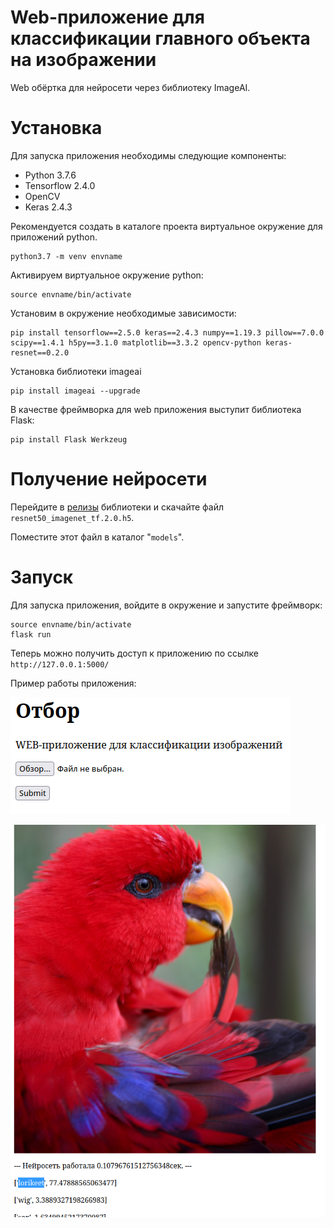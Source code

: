 # Web-приложение для классификации главного объекта на изображении

Web обёртка для нейросети через библиотеку ImageAI.

# Установка

Для запуска приложения необходимы следующие компоненты:

* Python 3.7.6
* Tensorflow 2.4.0
* OpenCV 
* Keras 2.4.3

Рекомендуется создать в каталоге проекта виртуальное окружение для приложений python.

```
python3.7 -m venv envname
```

Активируем виртуальное окружение python:

```
source envname/bin/activate
```

Установим в окружение необходимые зависимости:

```
pip install tensorflow==2.5.0 keras==2.4.3 numpy==1.19.3 pillow==7.0.0 scipy==1.4.1 h5py==3.1.0 matplotlib==3.3.2 opencv-python keras-resnet==0.2.0
```

Установка библиотеки imageai

```
pip install imageai --upgrade
```

В качестве фреймворка для web приложения выступит библиотека Flask:

```
pip install Flask Werkzeug
```

# Получение нейросети

Перейдите в [релизы](https://github.com/OlafenwaMoses/ImageAI/releases/tag/essentials-v5) библиотеки и скачайте файл `resnet50_imagenet_tf.2.0.h5`.

Поместите этот файл в каталог "`models`".

# Запуск

Для запуска приложения, войдите в окружение и запустите фреймворк:

```
source envname/bin/activate
flask run
```

Теперь можно получить доступ к приложению по ссылке `http://127.0.0.1:5000/`

Пример работы приложения:

![](1.png)

![](2.png)